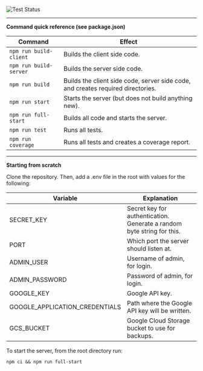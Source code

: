 ![Test Status](https://github.com/nkprasad12/dnd/actions/workflows/client-tests.yaml/badge.svg)

***

**Command quick reference (see package.json)**

Command | Effect
------- | ------
`npm run build-client ` | Builds the client side code.
`npm run build-server` | Builds the server side code.
`npm run build` | Builds the client side code, server side code, and creates required directories.
`npm run start` | Starts the server (but does not build anything new).
`npm run full-start` | Builds all code and starts the server.
`npm run test` | Runs all tests.
`npm run coverage` | Runs all tests and creates a coverage report.

***

**Starting from scratch**

Clone the repository. Then, add a .env file in the root with values for the following:

Variable | Explanation
-------- | -----------
SECRET_KEY | Secret key for authentication. Generate a random byte string for this.
PORT | Which port the server should listen at.
ADMIN_USER | Username of admin, for login.
ADMIN_PASSWORD | Password of admin, for login.
GOOGLE_KEY | Google API key.
GOOGLE_APPLICATION_CREDENTIALS | Path where the Google API key will be written.
GCS_BUCKET | Google Cloud Storage bucket to use for backups.

To start the server, from the root directory run:

`npm ci && npm run full-start`

